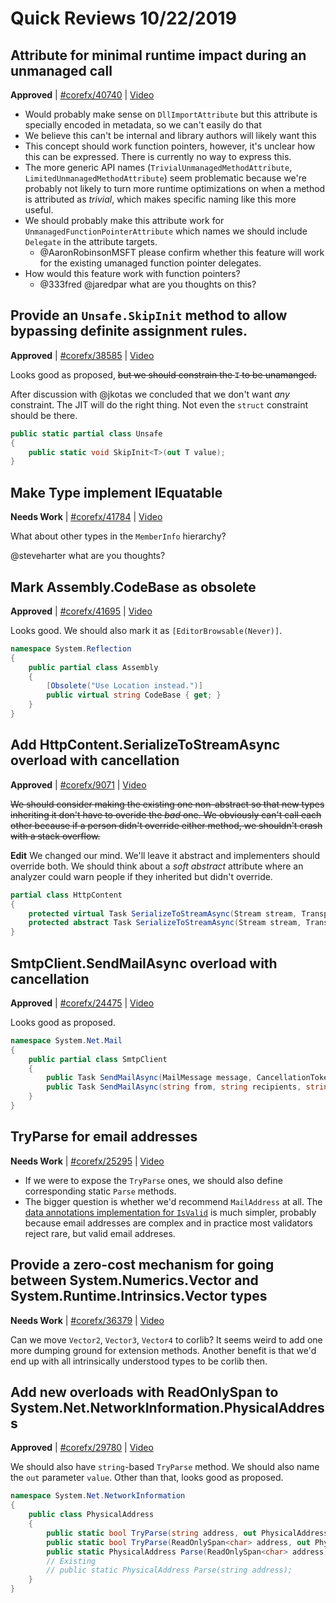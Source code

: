 # Quick Reviews 10/22/2019

## Attribute for minimal runtime impact during an unmanaged call

**Approved** | [#corefx/40740](https://github.com/dotnet/corefx/issues/40740#issuecomment-545076797) | [Video](https://www.youtube.com/watch?v=VQuFvX2k-HA&t=0h0m0s)

* Would probably make sense on `DllImportAttribute` but this attribute is specially encoded in metadata, so we can't easily do that
* We believe this can't be internal and library authors will likely want this
* This concept should work function pointers, however, it's unclear how this can be expressed. There is currently no way to express this.
* The more generic API names (`TrivialUnmanagedMethodAttribute`, `LimitedUnmanagedMethodAttribute`) seem problematic because we're probably not likely to turn more runtime optimizations on when a method is attributed as *trivial*, which makes specific naming like this more useful.
* We should probably make this attribute work for `UnmanagedFunctionPointerAttribute` which names we should include `Delegate` in the attribute targets.
	- @AaronRobinsonMSFT please confirm whether this feature will work for the existing umanaged function pointer delegates.
* How would this feature work with function pointers?
	- @333fred @jaredpar what are you thoughts on this?
## Provide an `Unsafe.SkipInit` method to allow bypassing definite assignment rules.

**Approved** | [#corefx/38585](https://github.com/dotnet/corefx/issues/38585#issuecomment-545079783) | [Video](https://www.youtube.com/watch?v=VQuFvX2k-HA&t=0h34m14s)

Looks good as proposed, ~~but we should constrain the `T` to be unamanged.~~

After discussion with @jkotas we concluded that we don't want *any* constraint. The JIT will do the right thing. Not even the `struct` constraint should be there.

```C#
public static partial class Unsafe
{
    public static void SkipInit<T>(out T value);
}
```
## Make Type implement IEquatable<Type>

**Needs Work** | [#corefx/41784](https://github.com/dotnet/corefx/issues/41784#issuecomment-545080947) | [Video](https://www.youtube.com/watch?v=VQuFvX2k-HA&t=0h41m27s)

What about other types in the `MemberInfo` hierarchy?

@steveharter what are you thoughts?
## Mark Assembly.CodeBase as obsolete

**Approved** | [#corefx/41695](https://github.com/dotnet/corefx/issues/41695#issuecomment-545084027) | [Video](https://www.youtube.com/watch?v=VQuFvX2k-HA&t=0h44m18s)

Looks good. We should also mark it as `[EditorBrowsable(Never)]`.

```C#
namespace System.Reflection
{
    public partial class Assembly
    {
        [Obsolete("Use Location instead.")]
        public virtual string CodeBase { get; }
    }
}
```
## Add HttpContent.SerializeToStreamAsync overload with cancellation

**Approved** | [#corefx/9071](https://github.com/dotnet/corefx/issues/9071#issuecomment-545093260) | [Video](https://www.youtube.com/watch?v=VQuFvX2k-HA&t=0h52m7s)

~~We should consider making the existing one non-abstract so that new types inheriting it don't have to overide the *bad* one. We obviously can't call each other because if a person didn't override either method, we shouldn't crash with a stack overflow.~~

**Edit** We changed our mind. We'll leave it abstract and implementers should override both. We should think about a *soft abstract* attribute where an analyzer could warn people if they inherited but didn't override.

```C#
partial class HttpContent
{
    protected virtual Task SerializeToStreamAsync(Stream stream, TransportContext context, CancellationToken token);
    protected abstract Task SerializeToStreamAsync(Stream stream, TransportContext context);
}
```
## SmtpClient.SendMailAsync overload with cancellation

**Approved** | [#corefx/24475](https://github.com/dotnet/corefx/issues/24475#issuecomment-545097103) | [Video](https://www.youtube.com/watch?v=VQuFvX2k-HA&t=1h15m2s)

Looks good as proposed.

```C#
namespace System.Net.Mail
{
    public partial class SmtpClient
    {
        public Task SendMailAsync(MailMessage message, CancellationToken cancellationToken);
        public Task SendMailAsync(string from, string recipients, string subject, string body, CancellationToken cancellationToken);
    }
}
```
## TryParse for email addresses 

**Needs Work** | [#corefx/25295](https://github.com/dotnet/corefx/issues/25295#issuecomment-545099733) | [Video](https://www.youtube.com/watch?v=VQuFvX2k-HA&t=1h25m16s)

* If we were to expose the `TryParse` ones, we should also define corresponding static `Parse` methods.
* The bigger question is whether we'd recommend `MailAddress` at all. The [data annotations implementation for `IsValid`](https://source.dot.net/#System.ComponentModel.Annotations/System/ComponentModel/DataAnnotations/EmailAddressAttribute.cs,1dcffef3eace5290,references) is much simpler, probably because email addresses are complex and in practice most validators reject rare, but valid email addreses.
## Provide a zero-cost mechanism for going between System.Numerics.Vector and System.Runtime.Intrinsics.Vector types

**Needs Work** | [#corefx/36379](https://github.com/dotnet/corefx/issues/36379#issuecomment-545102767) | [Video](https://www.youtube.com/watch?v=VQuFvX2k-HA&t=1h31m59s)

Can we move `Vector2`, `Vector3`, `Vector4` to corlib? It seems weird to add one more dumping ground for extension methods. Another benefit is that we'd end up with all intrinsically understood types to be corlib then.
## Add new overloads with ReadOnlySpan to System.Net.NetworkInformation.PhysicalAddress 

**Approved** | [#corefx/29780](https://github.com/dotnet/corefx/issues/29780#issuecomment-545105286) | [Video](https://www.youtube.com/watch?v=VQuFvX2k-HA&t=1h39m11s)

We should also have `string`-based `TryParse` method. We should also name the `out` parameter `value`. Other than that, looks good as proposed.

```C#
namespace System.Net.NetworkInformation
{
    public class PhysicalAddress
    {
        public static bool TryParse(string address, out PhysicalAddress value);
        public static bool TryParse(ReadOnlySpan<char> address, out PhysicalAddress value);
        public static PhysicalAddress Parse(ReadOnlySpan<char> address);
        // Existing
        // public static PhysicalAddress Parse(string address);
    }
}
```
